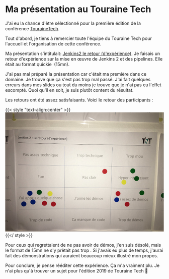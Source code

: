 # Ma présentation au Touraine Tech

J'ai eu la chance d'être sélectionné pour la première édition de la conférence [TouraineTech](https://touraine.tech/).

Tout d'abord, je tiens à remercier toute l'équipe du Touraine Tech pour l'accueil et l'organisation de cette conférence.

Ma présentation s'intitulait: [Jenkins2 le retour (d'expérience)](https://touraine.tech/agenda.html#2506). Je faisais un retour d'expérience sur la mise en œuvre de Jenkins 2 et des pipelines. Elle était au format quickie  (15mn).

J'ai pas mal préparé la présentation car c'était ma première dans ce domaine. Je trouve que ça s'est pas trop mal passé. J'ai fait quelques erreurs dans mes slides ou tout du moins je trouve que je n'ai pas eu l'effet escompté. Quoi qu'il en soit, je suis plutôt content du résultat.

Les retours ont été assez satisfaisants. Voici le retour des participants :

{{< style "text-align:center" >}}
![tnt](/assets/images/2018/02/img_0161.jpg)
{{</ style >}}


Pour ceux qui regrettaient de ne pas avoir de démos, j'en suis désolé, mais le format de 15mn ne s'y prêtait pas trop . Si j'avais eu plus de temps, j'aurai fait des démonstrations qui auraient beaucoup mieux illustré mon propos.

Pour conclure, je pense rééditer cette expérience. Ça m'a vraiment plu. Je n'ai plus qu'à trouver un sujet pour l'édition 2019 de Touraine Tech 🙂

